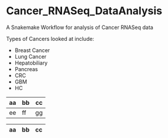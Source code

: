 # Cancer_RNASeq_DataAnalysis
A Snakemake Workflow for analysis of Cancer RNASeq data

Types of Cancers looked at include: 
- Breast Cancer
- Lung Cancer
- Hepatobiliary
- Pancreas
- CRC
- GBM
- HC

aa|bb|cc
--|--|--
ee|ff|gg


aa|bb|cc
--|--|--
